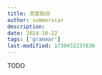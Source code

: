 ```yaml
---
title: 添意助词
author: summerscar
description:
date: 2024-10-22
tags: ['grammar']
last-modified: 1730452237830
---
```

TODO
